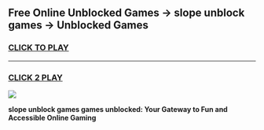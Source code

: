 
## Free Online Unblocked Games → slope unblock games → Unblocked Games
<h3>
<a href="https://premium.freeplayer.one?title=slope_unblock_games&ref=21F">CLICK TO PLAY</a></h3>
<hr>

<h3>
<a href="https://premium.freeplayer.one?title=slope_unblock_games&ref=21F">CLICK 2 PLAY</a>
  
</h3>

<a href="https://premium.freeplayer.one?title=slope_unblock_games&ref=21F/"><img src="https://clearcache.store/games.png"></a>


**slope unblock games games unblocked: Your Gateway to Fun and Accessible Online Gaming**
